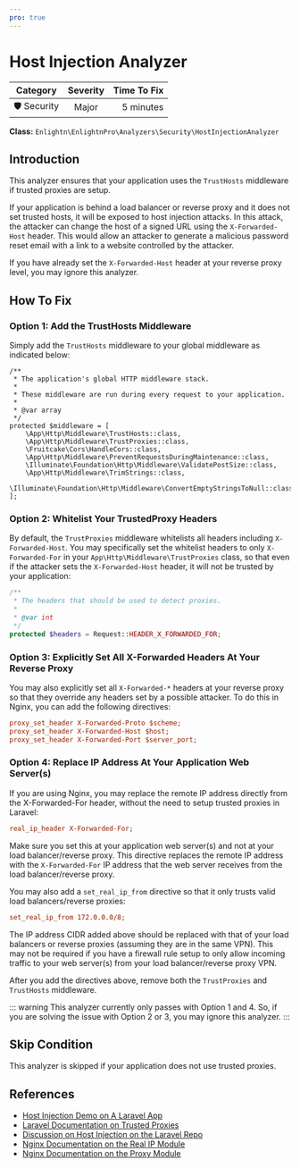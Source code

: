 ```yaml
---
pro: true
---
```


# Host Injection Analyzer <Badge text="PRO" type="tip"/>

| Category       | Severity   | Time To Fix  |
| -------------  |:----------:| ------------:|
| 🛡️ Security    | Major      | 5 minutes   |

**Class:** `Enlightn\EnlightnPro\Analyzers\Security\HostInjectionAnalyzer`

## Introduction

This analyzer ensures that your application uses the `TrustHosts` middleware if trusted proxies are setup.

If your application is behind a load balancer or reverse proxy and it does not set trusted hosts, it will be exposed to host injection attacks. In this attack, the attacker can change the host of a signed URL using the `X-Forwarded-Host` header. This would allow an attacker to generate a malicious password reset email with a link to a website controlled by the attacker.

If you have already set the `X-Forwarded-Host` header at your reverse proxy level, you may ignore this analyzer.

## How To Fix

### Option 1: Add the TrustHosts Middleware

Simply add the `TrustHosts` middleware to your global middleware as indicated below:

```php{9}
/**
 * The application's global HTTP middleware stack.
 *
 * These middleware are run during every request to your application.
 *
 * @var array
 */
protected $middleware = [
    \App\Http\Middleware\TrustHosts::class,
    \App\Http\Middleware\TrustProxies::class,
    \Fruitcake\Cors\HandleCors::class,
    \App\Http\Middleware\PreventRequestsDuringMaintenance::class,
    \Illuminate\Foundation\Http\Middleware\ValidatePostSize::class,
    \App\Http\Middleware\TrimStrings::class,
    \Illuminate\Foundation\Http\Middleware\ConvertEmptyStringsToNull::class,
];
```

### Option 2: Whitelist Your TrustedProxy Headers

By default, the `TrustProxies` middleware whitelists all headers including `X-Forwarded-Host`. You may specifically set the whitelist headers to only `X-Forwarded-For` in your `App\Http\Middleware\TrustProxies` class, so that even if the attacker sets the `X-Forwarded-Host` header, it will not be trusted by your application:

```php
/**
 * The headers that should be used to detect proxies.
 *
 * @var int
 */
protected $headers = Request::HEADER_X_FORWARDED_FOR;
```

### Option 3: Explicitly Set All X-Forwarded Headers At Your Reverse Proxy

You may also explicitly set all `X-Forwarded-*` headers at your reverse proxy so that they override any headers set by a possible attacker. To do this in Nginx, you can add the following directives:

```ini
proxy_set_header X-Forwarded-Proto $scheme;
proxy_set_header X-Forwarded-Host $host;
proxy_set_header X-Forwarded-Port $server_port;
```

### Option 4: Replace IP Address At Your Application Web Server(s)

If you are using Nginx, you may replace the remote IP address directly from the X-Forwarded-For header, without the need to setup trusted proxies in Laravel: 

```ini
real_ip_header X-Forwarded-For;
```

Make sure you set this at your application web server(s) and not at your load balancer/reverse proxy. This directive replaces the remote IP address with the `X-Forwarded-For` IP address that the web server receives from the load balancer/reverse proxy.

You may also add a `set_real_ip_from` directive so that it only trusts valid load balancers/reverse proxies:

```ini
set_real_ip_from 172.0.0.0/8;
```

The IP address CIDR added above should be replaced with that of your load balancers or reverse proxies (assuming they are in the same VPN). This may not be required if you have a firewall rule setup to only allow incoming traffic to your web server(s) from your load balancer/reverse proxy VPN.

After you add the directives above, remove both the `TrustProxies` and `TrustHosts` middleware.

::: warning
This analyzer currently only passes with Option 1 and 4. So, if you are solving the issue with Option 2 or 3, you may ignore this analyzer.
:::

## Skip Condition

This analyzer is skipped if your application does not use trusted proxies.

## References

- [Host Injection Demo on A Laravel App](https://www.youtube.com/watch?v=KGTTlzZiihw)
- [Laravel Documentation on Trusted Proxies](https://laravel.com/docs/requests#configuring-trusted-proxies)
- [Discussion on Host Injection on the Laravel Repo](https://github.com/laravel/laravel/pull/5477)
- [Nginx Documentation on the Real IP Module](http://nginx.org/en/docs/http/ngx_http_realip_module.html)
- [Nginx Documentation on the Proxy Module](http://nginx.org/en/docs/http/ngx_http_proxy_module.html)